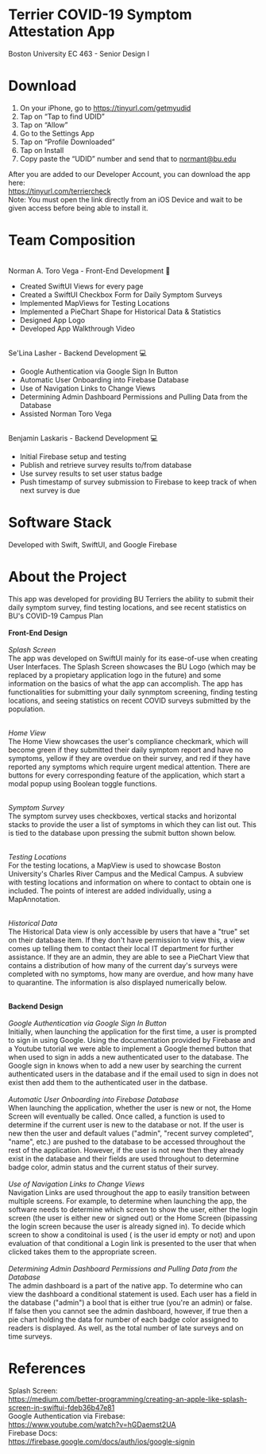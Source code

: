 # Terrier COVID-19 Symptom Attestation App
Boston University EC 463 - Senior Design I

# Download
1. On your iPhone, go to https://tinyurl.com/getmyudid <br/>
2. Tap on “Tap to find UDID” <br/>
3. Tap on “Allow” <br/>
4. Go to the Settings App <br/>
5. Tap on “Profile Downloaded” <br/>
6. Tap on Install <br/>
7. Copy paste the “UDID” number and send that to normant@bu.edu <br/>

After you are added to our Developer Account, you can download the app here: <br/>
https://tinyurl.com/terriercheck <br/>
Note: You must open the link directly from an iOS Device and wait to be given access before being able to install it.

# Team Composition
<br/>Norman A. Toro Vega - Front-End Development 🎨 <br/>
- Created SwiftUI Views for every page
- Created a SwiftUI Checkbox Form for Daily Symptom Surveys
- Implemented MapViews for Testing Locations
- Implemented a PieChart Shape for Historical Data & Statistics
- Designed App Logo
- Developed App Walkthrough Video

<br/>Se'Lina Lasher - Backend Development 💻 <br/>
- Google Authentication via Google Sign In Button <br/>
- Automatic User Onboarding into Firebase Database <br/>
- Use of Navigation Links to Change Views<br/>
- Determining Admin Dashboard Permissions and Pulling Data from the Database<br/>
- Assisted Norman Toro Vega

<br/>Benjamin Laskaris - Backend Development 💻 <br/>
- Initial Firebase setup and testing <br/>
- Publish and retrieve survey results to/from database <br/>
- Use survey results to set user status badge <br/>
- Push timestamp of survey submission to Firebase to keep track of when next survey is due <br/>

# Software Stack
Developed with Swift, SwiftUI, and Google Firebase

# About the Project
This app was developed for providing BU Terriers the ability to submit their daily symptom survey, find testing locations, and see recent statistics on BU's COVID-19 Campus Plan <br/>
<br/>__**Front-End Design**__ <br/>
<br/>_Splash Screen_<br/>
The app was developed on SwiftUI mainly for its ease-of-use when creating User Interfaces. The Splash Screen showcases the BU Logo (which may be replaced by a propietary application logo in the future) and some information on the basics of what the app can accomplish. The app has functionalities for submitting your daily synmptom screening, finding testing locations, and seeing statistics on recent COVID surveys submitted by the population.

<br/>_Home View_<br/>
The Home View showcases the user's compliance checkmark, which will become green if they submitted their daily symptom report and have no symptoms, yellow if they are overdue on their survey, and red if they have reported any symptoms which require urgent medical attention. There are buttons for every corresponding feature of the application, which start a modal popup using Boolean toggle functions.

<br/>_Symptom Survey_<br/>
The symptom survey uses checkboxes, vertical stacks and horizontal stacks to provide the user a list of symptoms in which they can list out. This is tied to the database upon pressing the submit button shown below.

<br/>_Testing Locations_<br/>
For the testing locations, a MapView is used to showcase Boston University's Charles River Campus and the Medical Campus. A subview with testing locations and information on where to contact to obtain one is included. The points of interest are added individually, using a MapAnnotation.

<br/>_Historical Data_<br/>
The Historical Data view is only accessible by users that have a "true" set on their database item. If they don't have permission to view this, a view comes up telling them to contact their local IT department for further assistance. If they are an admin, they are able to see a PieChart View that contains a distribution of how many of the current day's surveys were completed with no symptoms, how many are overdue, and how many have to quarantine. The information is also displayed numerically below.

<br/>__**Backend Design**__ <br/>
<br/>_Google Authentication via Google Sign In Button_ <br/>
Initially, when launching the application for the first time, a user is prompted to sign in using Google. Using the documentation provided by Firebase and a Youtube tutorial we were able to implement a Google themed button that when used to sign in adds a new authenticated user to the database. The Google sign in knows when to add a new user by searching the current authenticated users in the database and if the email used to sign in does not exist then add them to the authenticated user in the datbase. <br/>
<br/>_Automatic User Onboarding into Firebase Database_<br/>
When launching the application, whether the user is new or not, the Home Screen will eventually be called. Once called, a function is used to determine if the current user is new to the database or not. If the user is new then the user and default values ("admin", "recent survey completed", "name", etc.) are pushed to the database to be accessed throughout the rest of the application. However, if the user is not new then they already exist in the database and their fields are used throughout to determine badge color, admin status and the current status of their survey.<br/>
<br/>_Use of Navigation Links to Change Views_<br/>
Navigation Links are used throughout the app to easily transition between multiple screens. For example, to determine when launching the app, the software needs to determine which screen to show the user, either the login screen (the user is either new or signed out) or the Home Screen (bipassing the login screen because the user is already signed in). To decide which screen to show a conditoinal is used ( is the user id empty or not) and upon evaluation of that conditional a Login link is presented to the user that when clicked takes them to the appropriate screen. <br/>
<br/> _Determining Admin Dashboard Permissions and Pulling Data from the Database_<br/>
The admin dashboard is a part of the native app. To determine who can view the dashboard a conditional statement is used. Each user has a field in the database ("admin") a bool that is either true (you're an admin) or false. If false then you cannot see the admin dashboard, however, if true then a pie chart holding the data for number of each badge color assigned to readers is displayed. As well, as the total number of late surveys and on time surveys. <br/>

# References
Splash Screen: <br/>
https://medium.com/better-programming/creating-an-apple-like-splash-screen-in-swiftui-fdeb36b47e81
<br/>
Google Authentication via Firebase:<br/>
https://www.youtube.com/watch?v=hGDaemst2UA <br/>
Firebase Docs: <br/>
https://firebase.google.com/docs/auth/ios/google-signin
